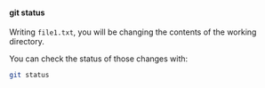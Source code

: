 #### git status

Writing `file1.txt`, you will be changing the contents of the working directory.

You can check the status of those changes with:

```sh
git status
```


<aside class="notes">
</aside>
